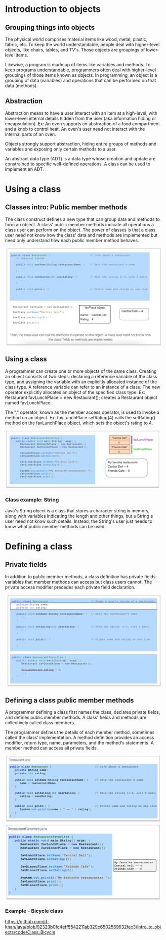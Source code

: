 # Introduction to objects
## Grouping things into objects
The physical world comprises material items like wood, metal, plastic, fabric, etc. To keep the world understandable, people deal with higher-level objects, like chairs, tables, and TV's. Those objects are groupings of lower-level items.

Likewise, a program is made up of items like variables and methods. To keep programs understandable, programmers often deal with higher-level groupings of those items known as objects. In programming, an object is a grouping of data (variables) and operations that can be performed on that data (methods).

## Abstraction
Abstraction means to have a user interact with an item at a high-level, with lower-level internal details hidden from the user (aka information hiding or encapsulation). Ex: An oven supports an abstraction of a food compartment and a knob to control heat. An oven's user need not interact with the internal parts of an oven.

Objects strongly support abstraction, hiding entire groups of methods and variables and exposing only certain methods to a user.

An abstract data type (ADT) is a data type whose creation and update are constrained to specific well-defined operations. A class can be used to implement an ADT.

# Using a class
## Classes intro: Public member methods
The class construct defines a new type that can group data and methods to form an object. A class' public member methods indicate all operations a class user can perform on the object. The power of classes is that a class user need not know how the class' data and methods are implemented but need only understand how each public member method behaves.

![myimage](intro_to_objects/images/class_Restaurant.png)

## Using a class
A programmer can create one or more objects of the same class. Creating an object consists of two steps: declaring a reference variable of the class type, and assigning the variable with an explicitly allocated instance of the class type. A reference variable can refer to an instance of a class. The new operator explicitly allocates an object of the specified class type. Ex: Restaurant favLunchPlace = new Restaurant(); creates a Restaurant object named favLunchPlace.

The "." operator, known as the member access operator, is used to invoke a method on an object. Ex: favLunchPlace.setRating(4) calls the setRating() method on the favLunchPlace object, which sets the object's rating to 4.

![myimage](intro_to_objects/images/class_RestaurantFavorites.png)

### Class example: String
Java's String object is a class that stores a character string in memory, along with variables indicating the length and other things, but a String's user need not know such details. Instead, the String's user just needs to know what public member methods can be used.

# Defining a class
## Private fields
In addition to public member methods, a class definition has private fields: variables that member methods can access but class users cannot. The private access modifier precedes each private field declaration.

![myimage](intro_to_objects/images/private_fields.png)

## Defining a class public member methods
A programmer defining a class first names the class, declares private fields, and defines public member methods. A class' fields and methods are collectively called class members.

The programmer defines the details of each member method, sometimes called the class' implementation. A method definition provides an access modifier, return type, name, parameters, and the method's statements. A member method can access all private fields.

![myimage](intro_to_objects/images/Restaurant.png)
![myimage](intro_to_objects/images/RestaurantFavorites.png)

### Example - Bicycle class
https://github.com/d-khan/java/blob/92323b0fc4eff5542211ab329c6502569932fec3/intro_to_objects/code/Class_Bicycle
